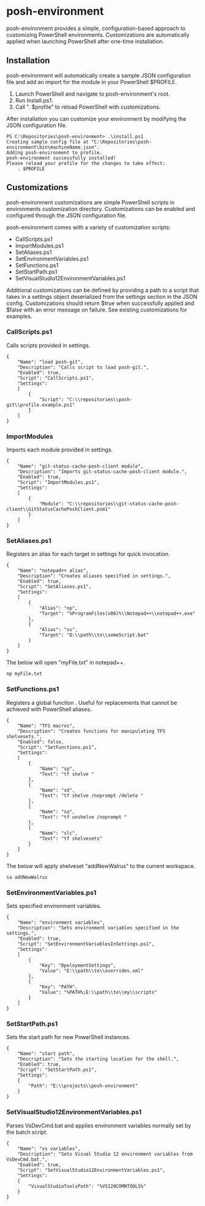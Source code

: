 # posh-environment

posh-environment provides a simple, configuration-based approach to customizing PowerShell environments.
Customizations are automatically applied when launching PowerShell after one-time installation.

## Installation

posh-environment will automatically create a sample JSON configuration file and add an import for the module in your PowerShell $PROFILE.

1. Launch PowerShell and navigate to posh-environment's root.
2. Run Install.ps1.
3. Call ". $profile" to reload PowerShell with customizations.

After installation you can customize your environment by modifying the JSON configuration file.

	PS C:\Repositories\posh-environment> .\install.ps1
	Creating sample config file at "C:\Repositories\posh-environment\bin\machineName.json".
	Adding posh-environment to profile.
	posh-environment successfully installed!
	Please reload your profile for the changes to take effect:
		. $PROFILE
		
## Customizations

posh-environment customizations are simple PowerShell scripts in environments customization directory. Customizations can be enabled and configured through the JSON configuration file.

posh-environment comes with a variety of customization scripts:

* CallScripts.ps1
* ImportModules.ps1
* SetAliases.ps1
* SetEnvironmentVariables.ps1
* SetFunctions.ps1
* SetStartPath.ps1
* SetVisualStudio12EnvironmentVariables.ps1

Additional customizations can be defined by providing a path to a script that takes in a settings object deserialized from the settings section in the JSON config. Customizations should return $true when successfully applied and $false with an error message on failure. See existing customizations for examples.

### CallScripts.ps1

Calls scripts provided in settings.

	{
		"Name": "load posh-git",
		"Description": "Calls script to load posh-git.",
		"Enabled": true,
		"Script": "CallScripts.ps1",
		"Settings":
        [
            {
                "Script": "C:\\repositories\\posh-git\\profile.example.ps1"
            }
        ]
	}

### ImportModules

Imports each module provided in settings.

	{
		"Name": "git-status-cache-posh-client module",
		"Description": "Imports git-status-cache-posh-client module.",
		"Enabled": true,
		"Script": "ImportModules.ps1",
		"Settings":
        [
            {
                "Module": "C:\\repositories\\git-status-cache-posh-client\\GitStatusCachePoshClient.psm1"
            }
        ]
	}
	
### SetAliases.ps1

Registers an alias for each target in settings for quick invocation.

	{
		"Name": "notepad++ alias",
		"Description": "Creates aliases specified in settings.",
		"Enabled": true,
		"Script": "SetAliases.ps1",
		"Settings":
		[
			{
				"Alias": "np",
				"Target": "%ProgramFiles(x86)%\\Notepad++\\notepad++.exe"
			},
			{
				"Alias": "ss",
				"Target": "D:\\path\\to\\someScript.bat"
			}
		]
	}

The below will open "myFile.txt" in notepad++.

    np myFile.txt

### SetFunctions.ps1

Registers a global function . Useful for replacements that cannot be achieved with PowerShell aliases.

	{
		"Name": "TFS macros",
		"Description": "Creates functions for manipulating TFS shelvesets.",
		"Enabled": false,
		"Script": "SetFunctions.ps1",
		"Settings":
		[
			{
				"Name": "sp",
				"Text": "tf shelve "
			},
			{
				"Name": "sd",
				"Text": "tf shelve /noprompt /delete "
			},
			{
				"Name": "sa",
				"Text": "tf unshelve /noprompt "
			},
			{
				"Name": "slc",
				"Text": "tf shelvesets"
			}
		]
	}

The below will apply shelveset "addNewWalrus" to the current workspace.
	
	sa addNewWalrus
		
### SetEnvironmentVariables.ps1

Sets specified environment variables.

	{
		"Name": "environment variables",
		"Description": "Sets environment variables specified in the settings.",
		"Enabled": true,
		"Script": "SetEnvironmentVariablesInSettings.ps1",
		"Settings":
		[
			{
				"Key": "DpeloymentSettings",
				"Value": "E:\\path\\to\\overrides.xml"
			},
			{
				"Key": "PATH",
				"Value": "%PATH%;E:\\path\\to\\my\\scripts"
			}
		]
	}

### SetStartPath.ps1

Sets the start path for new PowerShell instances.

	{
		"Name": "start path",
		"Description": "Sets the starting location for the shell.",
		"Enabled": true,
		"Script": "SetStartPath.ps1",
		"Settings":
		{
			"Path": "E:\\projects\\posh-environment"
		}
	}

### SetVisualStudio12EnvironmentVariables.ps1

Parses VsDevCmd.bat and applies environment variables normally set by the batch script.

	{
		"Name": "vs variables",
		"Description": "Sets Visual Studio 12 environment variables from VsDevCmd.bat.",
		"Enabled": true,
		"Script": "SetVisualStudio12EnvironmentVariables.ps1",
		"Settings":
		{
			"VisualStudioToolsPath": "%VS120COMNTOOLS%"
		}
	}